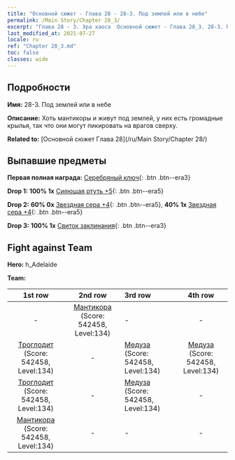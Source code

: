 ```yaml
---
title: "Основной сюжет - Глава 28 - 28-3. Под землей или в небе"
permalink: /Main Story/Chapter 28_3/
excerpt: "Глава 28 - 3. Эра хаоса  Основной сюжет - Глава 28_3. 28-3. Под землей или в небе"
last_modified_at: 2021-07-27
locale: ru
ref: "Chapter 28_3.md"
toc: false
classes: wide
---
```


## Подробности

 **Имя:** 28-3. Под землей или в небе

 **Описание:** Хоть мантикоры и живут под землей, у них есть громадные крылья, так что они могут пикировать на врагов сверху.

 **Related to:** [Основной сюжет Глава 28](/ru/Main Story/Chapter 28/)

## Выпавшие предметы

 **Первая полная награда:** [Серебряный ключ](/ItemsRU/con_693/){: .btn .btn--era3}

 **Drop 1:** **100% 1x** [Сияющая ртуть +5](/ItemsRU/mat_98/){: .btn .btn--era5}

 **Drop 2:** **60% 0x** [Звездная сера +4](/ItemsRU/mat_92/){: .btn .btn--era5}, **40% 1x** [Звездная сера +4](/ItemsRU/mat_92/){: .btn .btn--era5}

 **Drop 3:** **100% 1x** [Свиток заклинания](/ItemsRU/con_694/){: .btn .btn--era3}


## Fight against Team
 **Hero:** h_Adelaide

 **Team:**


  | 1st row | 2nd row | 3rd row | 4th row |
  |:----:|:----:|:----|:----:|
  | - | [Мантикора](/ru/units/Manticore/) (Score: 542458, Level:134)  | - | - |
  | [Троглодит](/ru/units/Troglodyte/) (Score: 542458, Level:134)  | - | [Медуза](/ru/units/Medusa/) (Score: 542458, Level:134)  | [Медуза](/ru/units/Medusa/) (Score: 542458, Level:134)  |
  | [Троглодит](/ru/units/Troglodyte/) (Score: 542458, Level:134)  | - | [Медуза](/ru/units/Medusa/) (Score: 542458, Level:134)  | - |
  | [Мантикора](/ru/units/Manticore/) (Score: 542458, Level:134)  | - | - | - |



